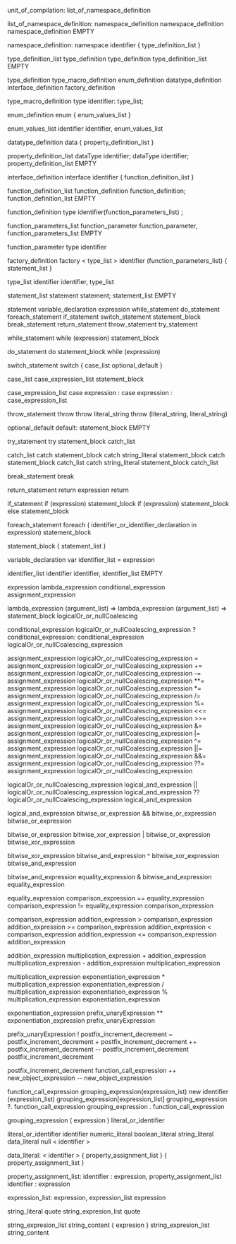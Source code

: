 unit_of_compilation:
    list_of_namespace_definition

list_of_namespace_definition:
    namespace_definition
    namespace_definition namespace_definition
    EMPTY

namespace_definition:
    namespace identifier {  type_definition_list }

type_definition_list
    type_definition
    type_definition type_definition_list
    EMPTY

type_definition
    type_macro_definition
    enum_definition
    datatype_definition
    interface_definition
    factory_definition

type_macro_definition
    type identifier: type_list;

enum_definition
    enum { enum_values_list }

enum_values_list
    identifier
    identifier, enum_values_list

datatype_definition
    data { property_definition_list }

property_definition_list
    dataType identifier;
    dataType identifier; property_definition_list
    EMPTY

interface_definition
    interface identifier { function_definition_list }

function_definition_list
    function_definition
    function_definition; function_definition_list
    EMPTY

function_definition
    type identifier(function_parameters_list) ;

function_parameters_list
    function_parameter
    function_parameter, function_parameters_list
    EMPTY

function_parameter
    type identifier

factory_definition
    factory < type_list > identifier (function_parameters_list) { statement_list }

type_list
    identifier
    identifier, type_list

statement_list
    statement
    statement; statement_list
    EMPTY

statement
    variable_declaration
    expression
    while_statement
    do_statement
    foreach_statement
    if_statement
    switch_statement
    statement_block
    break_statement
    return_statement
    throw_statement
    try_statement

while_statement
    while (expression) statement_block

do_statement
    do statement_block while (expression)

switch_statement
    switch { case_list optional_default }

case_list
    case_expression_list statement_block

case_expression_list
    case expression :
    case expression : case_expression_list

throw_statement
    throw
    throw literal_string
    throw (literal_string, literal_string)

optional_default
    default: statement_block
    EMPTY

try_statement
    try statement_block catch_list

catch_list
    catch statement_block
    catch string_literal statement_block
    catch statement_block catch_list
    catch string_literal statement_block catch_list

break_statement
    break

return_statement
    return expression
    return

if_statement
    if (expression) statement_block
    if (expression) statement_block else statement_block

foreach_statement
    foreach ( identifier_or_identifier_declaration in expression) statement_block

statement_block
    { statement_list }

variable_declaration
    var identifier_list = expression

identifier_list
    identifier
    identifier, identifier_list
    EMPTY

expression
    lambda_expression
    conditional_expression
    assignment_expression

lambda_expression
    (argument_list) => lambda_expression
    (argument_list) => statement_block
    logicalOr_or_nullCoalescing

conditional_expression
    logicalOr_or_nullCoalescing_expression ? conditional_expression: conditional_expression
    logicalOr_or_nullCoalescing_expression

assignment_expression
    logicalOr_or_nullCoalescing_expression = assignment_expression
    logicalOr_or_nullCoalescing_expression += assignment_expression
    logicalOr_or_nullCoalescing_expression -= assignment_expression
    logicalOr_or_nullCoalescing_expression **= assignment_expression
    logicalOr_or_nullCoalescing_expression *= assignment_expression
    logicalOr_or_nullCoalescing_expression /= assignment_expression
    logicalOr_or_nullCoalescing_expression %= assignment_expression
    logicalOr_or_nullCoalescing_expression <<= assignment_expression
    logicalOr_or_nullCoalescing_expression >>= assignment_expression
    logicalOr_or_nullCoalescing_expression &= assignment_expression
    logicalOr_or_nullCoalescing_expression |= assignment_expression
    logicalOr_or_nullCoalescing_expression ^= assignment_expression
    logicalOr_or_nullCoalescing_expression ||= assignment_expression
    logicalOr_or_nullCoalescing_expression &&= assignment_expression
    logicalOr_or_nullCoalescing_expression ??= assignment_expression
    logicalOr_or_nullCoalescing_expression

logicalOr_or_nullCoalescing_expression
    logical_and_expression || logicalOr_or_nullCoalescing_expression
    logical_and_expression ?? logicalOr_or_nullCoalescing_expression
    logical_and_expression

logical_and_expression
    bitwise_or_expression && bitwise_or_expression
    bitwise_or_expression

bitwise_or_expression
    bitwise_xor_expression | bitwise_or_expression
    bitwise_xor_expression

bitwise_xor_expression
    bitwise_and_expression ^ bitwise_xor_expression
    bitwise_and_expression

bitwise_and_expression
    equality_expression & bitwise_and_expression
    equality_expression

equality_expression
    comparison_expression == equality_expression
    comparison_expression != equality_expression
    comparison_expression

comparison_expression
    addition_expression > comparison_expression
    addition_expression >= comparison_expression
    addition_expression < comparison_expression
    addition_expression <= comparison_expression
    addition_expression

addition_expression
    multiplication_expression + addition_expression
    multiplication_expression - addition_expression
    multiplication_expression

multiplication_expression
    exponentiation_expression * multiplication_expression
    exponentiation_expression / multiplication_expression
    exponentiation_expression % multiplication_expression
    exponentiation_expression

exponentiation_expression
    prefix_unaryExpression ** exponentiation_expression
    prefix_unaryExpression

prefix_unaryExpression
    ! postfix_increment_decrement
    ~ postfix_increment_decrement
    + postfix_increment_decrement
    ++ postfix_increment_decrement
    -- postfix_increment_decrement
    postfix_increment_decrement

postfix_increment_decrement
    function_call_expression ++
    new_object_expression --
    new_object_expression

function_call_expression
    grouping_expression(expression_ist)
    new identifier (expression_list)
    grouping_expression[expression_list]
    grouping_expression ?. function_call_expression
    grouping_expression . function_call_expression

grouping_expression
    ( expression )
    literal_or_identifier

literal_or_identifier
    identifier
    numeric_literal
    boolean_literal
    string_literal
    data_literal
    null < identifier >

data_literal:
    < identifier > { property_assignment_list }
    { property_assignment_list }

property_assignment_list:
    identifier : expression, property_assignment_list
    identifier : expression

expression_list:
    expression, expression_list
    expression

string_literal
    quote string_expresion_list quote

string_expresion_list
    string_content { expresion } string_expresion_list
    string_content
